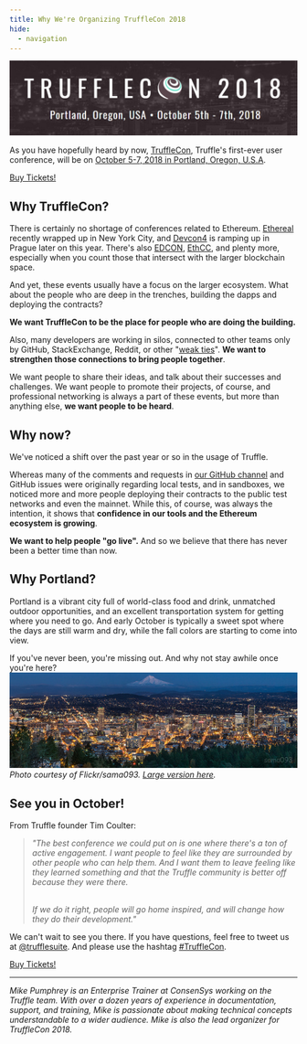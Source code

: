 ```yaml
---
title: Why We're Organizing TruffleCon 2018
hide:
  - navigation
---
```


![TruffleCon 2018](/img/blog/why-were-organizing-trufflecon-2018/trufflecon2018header.jpg)

As you have hopefully heard by now, [TruffleCon](/trufflecon2018), Truffle's first-ever user conference, will be on [October 5-7, 2018 in Portland, Oregon, U.S.A](/trufflecon2018).

<p class="m-b-2">
  <a href="https://trufflecon2018.eventbrite.com" class="btn btn-eventbrite m-t-1" target="_blank">Buy Tickets!</a>
</p>

## Why TruffleCon?

There is certainly no shortage of conferences related to Ethereum. [Ethereal](https://etherealsummit.com) recently wrapped up in New York City, and [Devcon4](https://devcon4.ethereum.org) is ramping up in Prague later on this year. There's also [EDCON](https://edcon.io), [EthCC](https://ethcc.io), and plenty more, especially when you count those that intersect with the larger blockchain space.

And yet, these events usually have a focus on the larger ecosystem. What about the people who are deep in the trenches, building the dapps and deploying the contracts?

**We want TruffleCon to be the place for people who are doing the building.**

Also, many developers are working in silos, connected to other teams only by GitHub, StackExchange, Reddit, or other "[weak ties](https://en.wikipedia.org/wiki/Interpersonal_ties)". **We want to strengthen those connections to bring people together**.

We want people to share their ideas, and talk about their successes and challenges. We want people to promote their projects, of course, and professional networking is always a part of these events, but more than anything else, **we want people to be heard**.

## Why now?

We've noticed a shift over the past year or so in the usage of Truffle.

Whereas many of the comments and requests in [our GitHub channel](https://github.com/trufflesuite/truffle/discussions) and GitHub issues were originally regarding local tests, and in sandboxes, we noticed more and more people deploying their contracts to the public test networks and even the mainnet. While this, of course, was always the intention, it shows that **confidence in our tools and the Ethereum ecosystem is growing**.

**We want to help people "go live".** And so we believe that there has never been a better time than now.

## Why Portland?

Portland is a vibrant city full of world-class food and drink, unmatched outdoor opportunities, and an excellent transportation system for getting where you need to go. And early October is typically a sweet spot where the days are still warm and dry, while the fall colors are starting to come into view.

If you've never been, you're missing out. And why not stay awhile once you're here?
![TruffleCon 2018](/img/blog/why-were-organizing-trufflecon-2018/portlandskyline.jpg)
_Photo courtesy of Flickr/sama093. [Large version here](https://flic.kr/p/qg3nwJ)._

## See you in October!

From Truffle founder Tim Coulter:

<blockquote><em>"The best conference we could put on is one where there's a ton of active engagement. I want people to feel like they are surrounded by other people who can help them. And I want them to leave feeling like they learned something and that the Truffle community is better off because they were there.<br/><br/>

If we do it right, people will go home inspired, and will change how they do their development."</em></blockquote>

We can't wait to see you there. If you have questions, feel free to tweet us at [@trufflesuite](https://twitter.com/trufflesuite). And please use the hashtag [#TruffleCon](https://twitter.com/search?l=&q=%23TruffleCon&src=typd).

<p class="m-b-2">
  <a href="https://trufflecon2018.eventbrite.com" class="btn btn-eventbrite m-t-1" target="_blank">Buy Tickets!</a>
</p>

---

_Mike Pumphrey is an Enterprise Trainer at ConsenSys working on the Truffle team. With over a dozen years of experience in documentation, support, and training, Mike is passionate about making technical concepts understandable to a wider audience. Mike is also the lead organizer for TruffleCon 2018._
